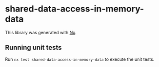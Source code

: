 # shared-data-access-in-memory-data

This library was generated with [Nx](https://nx.dev).

## Running unit tests

Run `nx test shared-data-access-in-memory-data` to execute the unit tests.
